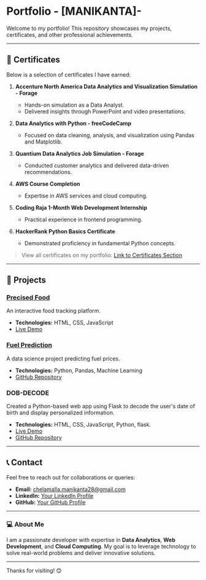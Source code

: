 # Portfolio - [MANIKANTA]-

Welcome to my portfolio! This repository showcases my projects, certificates, and other professional achievements.

---

## 📜 Certificates

Below is a selection of certificates I have earned:

1. **Accenture North America Data Analytics and Visualization Simulation - Forage**  
   - Hands-on simulation as a Data Analyst.
   - Delivered insights through PowerPoint and video presentations.

2. **Data Analytics with Python - freeCodeCamp**  
   - Focused on data cleaning, analysis, and visualization using Pandas and Matplotlib.

3. **Quantium Data Analytics Job Simulation - Forage**  
   - Conducted customer analytics and delivered data-driven recommendations.

4. **AWS Course Completion**  
   - Expertise in AWS services and cloud computing.

5. **Coding Raja 1-Month Web Development Internship**  
   - Practical experience in frontend programming.

6. **HackerRank Python Basics Certificate**  
   - Demonstrated proficiency in fundamental Python concepts.

> View all certificates on my portfolio: [Link to Certificates Section](#certificates)

---

## 🚀 Projects

### [Precised Food](https://mani1028.github.io/precidefood/)
An interactive food tracking platform.

- **Technologies:** HTML, CSS, JavaScript
- [Live Demo](https://mani1028.github.io/precidefood/)

### [Fuel Prediction](https://github.com/mani1028/Fuel-Predication-Project)
A data science project predicting fuel prices.

- **Technologies:** Python, Pandas, Machine Learning
- [GitHub Repository](https://github.com/mani1028/Fuel-Predication-Project)

### DOB-DECODE
Created a Python-based web app using Flask to decode the user's date of birth and display personalized information.

- **Technologies:** HTML, CSS, JavaScript, Python, flask.
- [Live Demo](https://dob-nine.vercel.app/)
- [GitHub Repository](https://github.com/mani1028/DOB-decode)
---

## 📞 Contact

Feel free to reach out for collaborations or queries:

- **Email:** chelamalla.manikanta28@gmail.com
- **LinkedIn:** [Your LinkedIn Profile](https://www.linkedin.com/in/mani1028/)
- **GitHub:** [Your GitHub Profile](https://github.com/mani1028)

---

### 💻 About Me

I am a passionate developer with expertise in **Data Analytics**, **Web Development**, and **Cloud Computing**. My goal is to leverage technology to solve real-world problems and deliver innovative solutions.

---

Thanks for visiting! 😊
